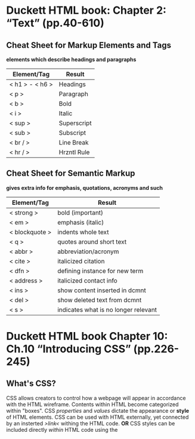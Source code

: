 # Duckett HTML book: Chapter 2: “Text” (pp.40-610)

## Cheat Sheet for Markup Elements and Tags

**elements which describe headings and paragraphs**

| Element/Tag   | Result      |
|---------------|------------ |
|< h1 > - < h6 >| Headings    |
| < p >         | Paragraph   |
| < b >         | Bold        |
| < i >         | Italic      |
| < sup >       | Superscript |
| < sub >       | Subscript   |
| < br / >      | Line Break  |
| < hr / >      | Hrzntl Rule |

## Cheat Sheet for Semantic Markup

**gives extra info for emphasis, quotations, acronyms and such**

| Element/Tag   | Result                               |
|---------------|------------------------------------- |
| < strong >    | bold (important)                     |
| < em >        | emphasis (italic)                    |
| < blockquote >| indents whole text                   |
| < q >         | quotes around short text             |
| < abbr >      | abbreviation/acronym                 |
| < cite >      | italicized citation                  |
| < dfn >       | defining instance for new term       |
| < address >   | italicized contact info              |
| < ins >       | show content inserted in dcmnt       |
| < del >       | show deleted text from dcmnt         |
| < s >         | indicates what is no longer relevant |

# Duckett HTML book Chapter 10: Ch.10 “Introducing CSS” (pp.226-245)

## What's CSS?

CSS allows creators to control how a webpage will appear in accordance with the HTML wireframe. Contents within HTML become categorized within "boxes". CSS *properties* and *values* dictate the appearance or **style** of HTML elements. CSS can be used with HTML externally, yet connected by an insterted *>link<* withing the HTML code. **OR** CSS styles can be included directly *within* HTML code using the **<style>** element.
**It is most common for CSS rules to be made in a separate document rather than within HTML**

There are different types of CSS selectors which allow you to direct *specific* rules at *specific elements* in HTML. For example, a rule for just one of two images within the *same section* of a webpage.

**Declarations** are made up by both element properties and the *value* of properties to be changed.

## Color

- every color we see on the devices we use are made up by different mixes of red, blue and green or **RGB**

- Individual pixels in our screens can be a different color

## Values

- *RGB* values are values expressed by number for the amount of how much red, green and blue are used

- *Hex codes* express RGB values by hexadecimal code

- *Color names* express colors simply by naming them

- *Hue* , *saturation* and *brightness* are how much gray, black and shade are present of a color

# Duckett JS book: Chapter 2: “Basic JavaScript Instructions” (pp.53-84)

**Statements** are individual instructions which make up a script ending with **;**

- *green* is the statement

- *pink* indicate start & end of the codeblock

- *purple* determines which code should run

**Comments** describe for you and others what the code does

- *green* JS code

- *pink* multiple lines of *comments*

- *gray* single line of *comments*

## Variables

Variables are where a scripts data is stored. Data within variables can 'calculate' or 'compute' numbers or other types of data.

**declaring a variable** = *var quantity = 1;*

**numeric data** = *0.45*

**string type data** = *'what is up!'*

**BOOLEAN data** = *true* or *false*

- Variables can store strings which are placed inside of either single or double quotes

- *if using single quotes in the string, surround the entire string and the single quotes with double quotes OR the other way around* 

## Naming Variables

1. Must begin with a letter *$* or **_** - no numbers!

2. Name can contain the same as above but no **-** or **.**

3. No keywords or eserved words (words to be used in the future)

4. Variables are case sensitive! 

5. use a name that describes the information example: **myName**

6. If name is made of more than one word, separate with an uppercase letter after first word as shown above

## Arrays

Arrays store a *list* of values. 
Best used for:
- lists
- related values
**shopping list example** (pages 70-71)

for values:
- number items
- retrieve items by using variable with value set to a specified item in array
- *lengths* hold number of items in array

### Expressions

**expressions result in a single value**

1. Assign a value to a variable **var color = 'black';**

2. A variable might use more that one value to result in a single value **var area = 2 * 400;**

### Operators

*expressions **need** operators which let creators get a single value from one or more values

- Combining strings

- Computing Basic Match

- Comparison operators

- Logical operators

**Arithmetic Operators**

- Addition **+** or Subtraction **-**

- Division **/** or Multiplication **(*)**

- Increments **++** or Decrements **--** either adding one or subtracting one

- Modulus **%** Dividing two values and giving back the remainder

**String Operators**

- you can join together two or more strings using **+** 

**check example on (pages 78-79)**

# Chapter 4: “Decisions and Loops” (pp.145-162)

## Comparison and Logical Operators

- == *is equal to* for numbers, strings or booleans

- != *is not equal to* for numbers, strings or booleans

- === *strict equal to* check if data type and values are same

- !== *strict not equal to* check that data type and values are **not** the same

- *< or >*

- *<= or >=*

### Structuring Comparison Operators

operands are place on the side of the comparison operator
**this example, suing *>* as operator and *time and fail* as operands:**
(time > fail)

### Expressions Using Comparison Operators

operands are enclosed by parenthesis and on the sides of comparison operator
**example:**
(time + fail)>=(time1 + fail)

### Logical Operators
Can compare results of more than one comparison operator by:

- && *to test more than one condition*

- || *to test at least one of the conditions, resulting in all as either true or false*

- ! *inverts a single boolean, if !true returns false, if !false returns true*
